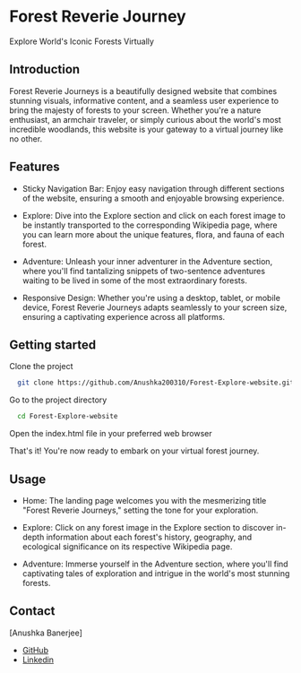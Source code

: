 # Forest Reverie Journey
Explore World's Iconic Forests Virtually

## Introduction
Forest Reverie Journeys is a beautifully designed website that combines stunning visuals, informative content, and a seamless user experience to bring the majesty of forests to your screen. Whether you're a nature enthusiast, an armchair traveler, or simply curious about the world's most incredible woodlands, this website is your gateway to a virtual journey like no other.

## Features
- Sticky Navigation Bar: Enjoy easy navigation through different sections of the website, ensuring a smooth and enjoyable browsing experience.

- Explore: Dive into the Explore section and click on each forest image to be instantly transported to the corresponding Wikipedia page, where you can learn more about the unique features, flora, and fauna of each forest.

- Adventure: Unleash your inner adventurer in the Adventure section, where you'll find tantalizing snippets of two-sentence adventures waiting to be lived in some of the most extraordinary forests.

- Responsive Design: Whether you're using a desktop, tablet, or mobile device, Forest Reverie Journeys adapts seamlessly to your screen size, ensuring a captivating experience across all platforms.

## Getting started

Clone the project

```bash
  git clone https://github.com/Anushka200310/Forest-Explore-website.git
```

Go to the project directory

```bash
  cd Forest-Explore-website
```

Open the index.html file in your preferred web browser

That's it! You're now ready to embark on your virtual forest journey.


## Usage

- Home: The landing page welcomes you with the mesmerizing title "Forest Reverie Journeys," setting the tone for your exploration.

- Explore: Click on any forest image in the Explore section to discover in-depth information about each forest's history, geography, and ecological significance on its respective Wikipedia page.

- Adventure: Immerse yourself in the Adventure section, where you'll find captivating tales of exploration and intrigue in the world's most stunning forests.

## Contact

[Anushka Banerjee]
- [GitHub](https://github.com/Anushka200310)
- [Linkedin](https://www.linkedin.com/in/anushka-banerjee-73bb52253)


